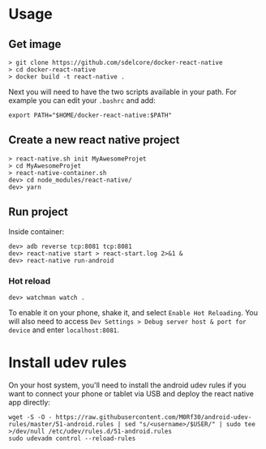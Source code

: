 # Usage
## Get image
```
> git clone https://github.com/sdelcore/docker-react-native
> cd docker-react-native
> docker build -t react-native .
```

Next you will need to have the two scripts available in your path. For example you can edit your `.bashrc` and add:
```
export PATH="$HOME/docker-react-native:$PATH"
```

## Create a new react native project
```
> react-native.sh init MyAwesomeProjet
> cd MyAwesomeProjet
> react-native-container.sh
dev> cd node_modules/react-native/
dev> yarn
```

## Run project
Inside container:
```
dev> adb reverse tcp:8081 tcp:8081
dev> react-native start > react-start.log 2>&1 &
dev> react-native run-android
```
### Hot reload
```
dev> watchman watch .
```

To enable it on your phone,
shake it, and select `Enable Hot Reloading`.
You will also need to access `Dev Settings > Debug server host & port for device`
and enter `localhost:8081`.

# Install udev rules
On your host system, you'll need to install the android udev rules if you want to connect your phone or tablet via USB and deploy the react native app directly:
```
wget -S -O - https://raw.githubusercontent.com/M0Rf30/android-udev-rules/master/51-android.rules | sed "s/<username>/$USER/" | sudo tee >/dev/null /etc/udev/rules.d/51-android.rules
sudo udevadm control --reload-rules
```
